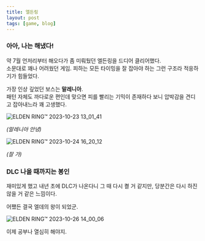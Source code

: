 ```yaml
---
title: 엘든링
layout: post
tags: [game, blog]
---
```

### 아아, 나는 해냈다!
약 7월 언저리부터 해오다가 좀 미뤄뒀던 엘든링을 드디어 클리어했다.  
소문대로 꽤나 어려웠던 게임. 피하는 모든 타이밍을 잘 잡아야 하는 그런 구조라 적응하기가 힘들었다.

가장 인상 깊었던 보스는 **말레니아**.  
패턴 자체도 까다로운 편인데 맞으면 피를 빨리는 기믹이 존재하다 보니 압박감을 견디고 잡아내느라 꽤 고생했다.

![ELDEN RING™ 2023-10-23 13_01_41](https://github.com/SeokguKim/seokgukim.github.io/assets/43718966/6a04727e-292b-4a3f-b532-be3eadff6c4e)

*(말레니아 안녕)*

![ELDEN RING™ 2023-10-24 16_20_12](https://github.com/SeokguKim/seokgukim.github.io/assets/43718966/1e74ebf0-c4ce-4fb2-b997-520ac7981df3)

*(잘 가)*

### DLC 나올 때까지는 봉인
재미있게 했고 내년 초에 DLC가 나온다니 그 때 다시 켤 거 같지만, 당분간은 다시 하진 않을 거 같은 느낌이다.

어쨌든 결국 엘데의 왕이 되었군.

![ELDEN RING™ 2023-10-26 14_00_06](https://github.com/SeokguKim/seokgukim.github.io/assets/43718966/44e46047-19b2-4af0-b0b2-fe60523f16a3)

이제 공부나 열심히 해야지.
